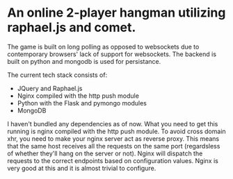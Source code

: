 An online 2-player hangman utilizing raphael.js and comet.
==========================================================

The game is built on long polling as opposed to websockets due to contemporary
browsers' lack of support for websockets. The backend is built on python and
mongodb is used for persistance.

The current tech stack consists of:

* JQuery and Raphael.js
* Nginx compiled with the http push module
* Python with the Flask and pymongo modules
* MongoDB

I haven't bundled any dependencies as of now. What you need to get this running
is nginx compiled with the http push module. To avoid cross domain xhr, you need
to make your nginx server act as reverse proxy. This means that the same host 
receives all the requests on the same port (regardsless of whether they'll hang 
on the server or not). Nginx will dispatch the requests to the correct endpoints 
based on configuration values. Nginx is very good at this and it is almost 
trivial to configure.
